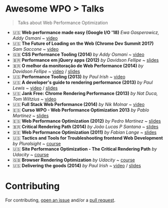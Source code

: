 # Awesome WPO > Talks

> Talks about Web Performance Optimization

- :us: **Web performance made easy (Google I/O '18)** _Ewa Gasperowicz, Addy Osmani_ ~ [video](https://www.youtube.com/watch?v=Mv-l3-tJgGk)
- :us: **The Future of Loading on the Web (Chrome Dev Summit 2017)** _Sam Saccone_ ~ [video](https://www.youtube.com/watch?v=DKyHVGh666s)
- :gb: **CSS Performance Tooling (2014)** _by Addy Osmani_ ~ [video](https://www.youtube.com/watch?v=FEs2jgZBaQA)
- 🇧🇷 **Performance em jQuery apps (2012)** _by Davidson Fellipe_ ~ [slides](https://www.slideshare.net/davidsonfellipe/jqueryperf)
- 🇧🇷 **O melhor da monitoração de Web Performance (2014)** _by Davidson Fellipe_ ~ [video](https://www.youtube.com/watch?v=mHFuWVyxcTg) / [slides](https://www.slideshare.net/davidsonfellipe/o-melhor-da-monitoracao-de-web-performance)
- :us: **Performance Tooling (2013)** _by Paul Irish_ ~ [video](https://www.youtube.com/watch?v=HAqjyCH_LOE)
- :us: **A developer's guide to rendering performance (2013)** _by Paul Lewis_ ~ [video](https://vimeo.com/77591536) / [slides](https://speakerdeck.com/paullewis/a-developers-guide-to-rendering-performance)
- :us: **Jank Free: Chrome Rendering Performance (2013)** _by Nat Duca, Tom Wiltzius_ ~ [video](https://www.youtube.com/watch?v=n8ep4leoN9A)
- :us: **Full Stack Web Performance (2014)** _by Nik Molnar_ ~ [video](https://vimeo.com/97415381)
- :es: **Curso WPO - Web Performance Optimization 2013** _by Pablo Martinez_ ~ [slides](https://www.slideshare.net/pablomartinezfernandez/curso-wpopol)
- :es: **Web Performance Optimization (2012)** _by Pedro Martínez_ ~ [slides](https://www.slideshare.net/pemargo1/wpo-congreso-seo4seos)
- 🇧🇷 **Critical Rendering Path (2014)** _by João Lucas P Santana_ ~ [slides](https://docs.google.com/presentation/d/1QbZpQklANUJn65yXdC-2uFTanK_rrjgs2YVnbw891iQ/edit?usp=sharing)
- :de: **Web Performance Optimization (2011)** _by Fabian Lange_ ~ [slides](https://www.slideshare.net/fabianlange/web-performance-optimization-jax-2011-talk)
- :us: **Tactics and Tools for Troubleshooting frontend Web Development** _by Pluralsight_ ~ [course](https://www.pluralsight.com/courses/tactics-tools-troubleshooting-front-end-web-development)
- :us: **Site Performance Optimization - The Critical Rendering Path** _by Udacity_ ~ [course](https://www.udacity.com/course/website-performance-optimization--ud884)
- :gb: **Browser Rendering Optimization** _by Udacity_ ~ [course](https://www.udacity.com/course/browser-rendering-optimization--ud860)
- :us: **Delivering the goods (2014)** _by Paul Irish_ ~ [video](https://www.youtube.com/watch?v=R8W_6xWphtw) / [slides](https://docs.google.com/presentation/d/1MtDBNTH1g7CZzhwlJ1raEJagA8qM3uoV7ta6i66bO2M/present#slide=id.p19)

# Contributing

For contributing, [open an issue](https://github.com/davidsonfellipe/awesome-wpo/issues) and/or a [pull request](https://github.com/davidsonfellipe/awesome-wpo/pulls).
